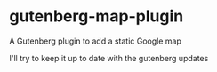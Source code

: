 # gutenberg-map-plugin
A Gutenberg plugin to add a static Google map

I'll try to keep it up to date with the gutenberg updates

